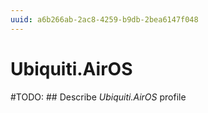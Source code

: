 ```yaml
---
uuid: a6b266ab-2ac8-4259-b9db-2bea6147f048
---
```



# Ubiquiti.AirOS


#TODO: ## Describe *Ubiquiti.AirOS* profile

